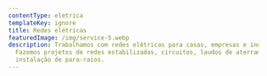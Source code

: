 ```yaml
---
contentType: eletrica
templateKey: ignore
title: Redes elétricas
featuredImage: /img/service-5.webp
description: Trabalhamos com redes elétricas para casas, empresas e industrias.
  Fazemos projetos de redes estabilizadas, circuitos, laudos de aterramento e
  instalação de para-raios.
---
```

